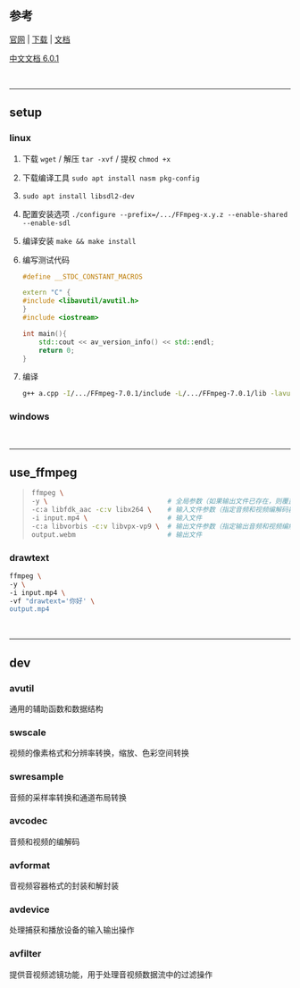 ## 参考

[官网](https://ffmpeg.org/) | [下载](https://ffmpeg.org/download.html) | [文档](https://ffmpeg.org/documentation.html)

[中文文档 6.0.1](https://ffmpeg.github.net.cn/documentation.html)

<br>

---

## setup

### linux

1. 下载 `wget` / 解压 `tar -xvf` / 提权 `chmod +x`

2. 下载编译工具 `sudo apt install nasm pkg-config`

2. `sudo apt install libsdl2-dev`

3. 配置安装选项 `./configure --prefix=/.../FFmpeg-x.y.z --enable-shared --enable-sdl`

4. 编译安装 `make && make install`

5. 编写测试代码
    ```cpp
    #define __STDC_CONSTANT_MACROS

    extern "C" {
    #include <libavutil/avutil.h>
    }
    #include <iostream>

    int main(){
        std::cout << av_version_info() << std::endl;
        return 0;
    }
    ```

6. 编译
    ```bash
    g++ a.cpp -I/.../FFmpeg-7.0.1/include -L/.../FFmpeg-7.0.1/lib -lavutil
    ```

### windows

<br>

---

## use_ffmpeg

> ```bash
> ffmpeg \
> -y \                              # 全局参数（如果输出文件已存在，则覆盖它）
> -c:a libfdk_aac -c:v libx264 \    # 输入文件参数（指定音频和视频编解码器）
> -i input.mp4 \                    # 输入文件
> -c:a libvorbis -c:v libvpx-vp9 \  # 输出文件参数（指定输出音频和视频编解码器）
> output.webm                       # 输出文件
> ```

### drawtext

```bash
ffmpeg \
-y \
-i input.mp4 \
-vf "drawtext='你好' \
output.mp4
```




<br>

---

## dev

### avutil

通用的辅助函数和数据结构

### swscale

视频的像素格式和分辨率转换，缩放、色彩空间转换

### swresample

音频的采样率转换和通道布局转换

### avcodec

音频和视频的编解码

### avformat

音视频容器格式的封装和解封装

### avdevice

处理捕获和播放设备的输入输出操作

### avfilter

提供音视频滤镜功能，用于处理音视频数据流中的过滤操作